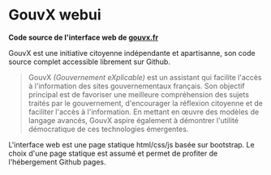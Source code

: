 # GouvX webui

**Code source de l'interface web de [gouvx.fr](https://www.gouvx.fr/)**  

GouvX est une initiative citoyenne indépendante et apartisanne, son code source complet accessible librement sur Github.

> GouvX _(Gouvernement eXplicable)_ est un assistant qui facilite l'accès à l'information des sites gouvernementaux français.  Son objectif principal est de favoriser une meilleure compréhension des sujets traités par le gouvernement, d'encourager la réflexion citoyenne et de faciliter l'accès à l'information.  En mettant en œuvre des modèles de langage avancés, GouvX aspire également à démontrer l'utilité démocratique de ces technologies émergentes.

L'interface web est une page statique html/css/js basée sur bootstrap. Le choix d'une page statique est assumé et permet de profiter de l'hébergement Github pages.
